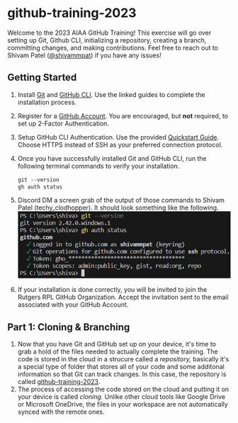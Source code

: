 # github-training-2023

Welcome to the 2023 AIAA GitHub Training! This exercise will go over setting up Git, Github CLI, initializing a repository, creating a branch, committing changes, and making contributions. Feel free to reach out to Shivam Patel ([@shivammpat](https://github.com/shivammpat)) if you have any issues!

## Getting Started

 1. Install [Git](https://github.com/git-guides/install-git) and [GitHub CLI](https://cli.github.com/). Use the linked  guides to complete  the installation process.
 2. Register for a [GitHub Account](https://github.com/join). You are encouraged, but **not** required, to set up 2-Factor Authentication.
 3. Setup GitHub CLI Authentication. Use the provided [Quickstart Guide](https://docs.github.com/en/github-cli/github-cli/quickstart). Choose HTTPS instead of SSH as your preferred connection protocol.
 4. Once you have successfully installed Git and GitHub CLI, run the following terminal commands to verify your installation.

    ```Shell
    git --version
    gh auth status
    ```

 5. Discord DM a screen grab of the output of those commands to Shivam Patel (techy_clodhopper). It should look something like the following.
    ![Error Displaying Image!](./gfx/verify_install.png "Installation Verification")
 6. If your installation is done correctly, you will be invited to join the Rutgers RPL GitHub Organization. Accept the invitation sent to the email associated with your GitHub Account.

## Part 1: Cloning & Branching

1. Now that you have Git and GitHub set up on your device, it's time to grab a hold of the files needed to actually complete the training. The code is stored in the cloud in a strucure called a *repository,* basically it's a special type of folder that stores all of your code and some additonal information so that Git can track changes. In this case, the repository is called [github-training-2023](https://github.com/Rutgers-RPL/github-training-2023).
2. The process of accessing the code stored on the cloud and putting it on your device is called *cloning.* Unlike other cloud tools like Google Drive or Microsoft OneDrive, the files in your workspace are not automatically synced with the remote ones.
